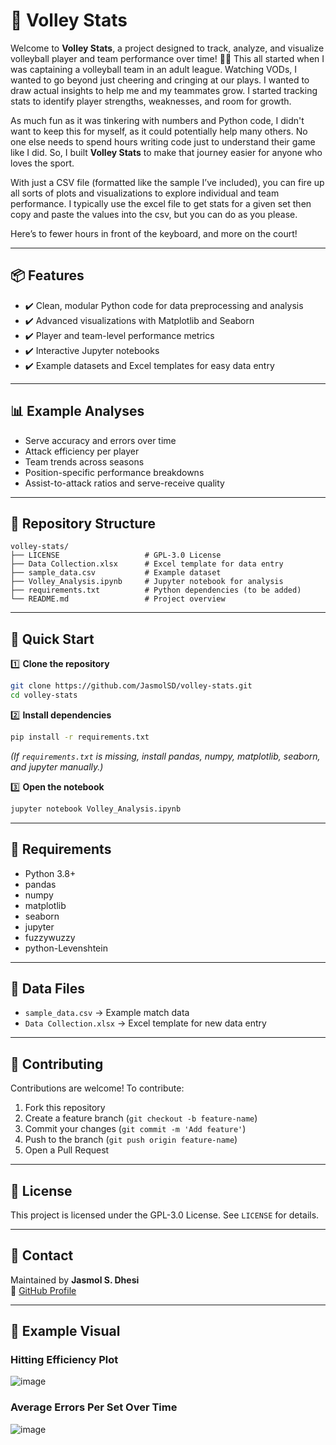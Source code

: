 # 🏐 Volley Stats

Welcome to **Volley Stats**, a project designed to track, analyze, and visualize volleyball player and team performance over time! 🏐✨
This all started when I was captaining a volleyball team in an adult league. Watching VODs, I wanted to go beyond just cheering and cringing at our plays. I wanted to draw actual insights to help me and my teammates grow. I started tracking stats to identify player strengths, weaknesses, and room for growth. 

As much fun as it was tinkering with numbers and Python code, I didn't want to keep this for myself, as it could potentially help many others. No one else needs to spend hours writing code just to understand their game like I did. So, I built **Volley Stats** to make that journey easier for anyone who loves the sport.

With just a CSV file (formatted like the sample I’ve included), you can fire up all sorts of plots and visualizations to explore individual and team performance. I typically use the excel file to get stats for a given set then copy and paste the values into the csv, but you can do as you please.

Here’s to fewer hours in front of the keyboard, and more on the court!

---

## 📦 Features

- ✔️ Clean, modular Python code for data preprocessing and analysis  
- ✔️ Advanced visualizations with Matplotlib and Seaborn  
- ✔️ Player and team-level performance metrics  
- ✔️ Interactive Jupyter notebooks  
- ✔️ Example datasets and Excel templates for easy data entry

---

## 📊 Example Analyses

- Serve accuracy and errors over time  
- Attack efficiency per player  
- Team trends across seasons  
- Position-specific performance breakdowns  
- Assist-to-attack ratios and serve-receive quality

---

## 📁 Repository Structure

```
volley-stats/
├── LICENSE                   # GPL-3.0 License
├── Data Collection.xlsx      # Excel template for data entry
├── sample_data.csv           # Example dataset
├── Volley_Analysis.ipynb     # Jupyter notebook for analysis
├── requirements.txt          # Python dependencies (to be added)
└── README.md                 # Project overview
```

---

## 🚀 Quick Start

1️⃣ **Clone the repository**

```bash
git clone https://github.com/JasmolSD/volley-stats.git
cd volley-stats
```

2️⃣ **Install dependencies**

```bash
pip install -r requirements.txt
```

*(If `requirements.txt` is missing, install pandas, numpy, matplotlib, seaborn, and jupyter manually.)*

3️⃣ **Open the notebook**

```bash
jupyter notebook Volley_Analysis.ipynb
```

---

## 🔧 Requirements

- Python 3.8+  
- pandas  
- numpy  
- matplotlib  
- seaborn  
- jupyter
- fuzzywuzzy
- python-Levenshtein

---

## 📑 Data Files

- `sample_data.csv` → Example match data  
- `Data Collection.xlsx` → Excel template for new data entry

---

## 🤝 Contributing

Contributions are welcome! To contribute:

1. Fork this repository  
2. Create a feature branch (`git checkout -b feature-name`)  
3. Commit your changes (`git commit -m 'Add feature'`)  
4. Push to the branch (`git push origin feature-name`)  
5. Open a Pull Request

---

## 📜 License

This project is licensed under the GPL-3.0 License. See `LICENSE` for details.

---

## 💬 Contact

Maintained by **Jasmol S. Dhesi**  
🔗 [GitHub Profile](https://github.com/JasmolSD)

---

## 📸 Example Visual
### Hitting Efficiency Plot
![image](https://github.com/user-attachments/assets/48e6a5ea-9741-4b21-ac38-5ac5cfd3c063)

### Average Errors Per Set Over Time
![image](https://github.com/user-attachments/assets/be7fe00e-cbbe-45e1-9692-672fb7b55177)



